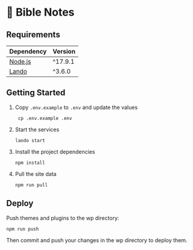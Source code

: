 # 📖 Bible Notes

## Requirements

| Dependency                    | Version |
|-------------------------------|---------|
| [Node.js](https://nodejs.org) | ^17.9.1 |
| [Lando](https://lando.dev/)   | ^3.6.0  |

## Getting Started

1. Copy `.env.example` to `.env` and update the values

        cp .env.example .env

2. Start the services

       lando start

3. Install the project dependencies

       npm install

5. Pull the site data

       npm run pull

## Deploy

Push themes and plugins to the wp directory:

```
npm run push
```

Then commit and push your changes in the wp directory to deploy them.

